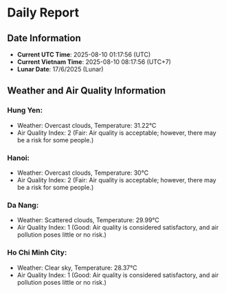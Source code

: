 # Daily Report
## Date Information
- **Current UTC Time**: 2025-08-10 01:17:56 (UTC)
- **Current Vietnam Time**: 2025-08-10 08:17:56 (UTC+7)
- **Lunar Date**: 17/6/2025 (Lunar)

## Weather and Air Quality Information

### Hung Yen:
- Weather: Overcast clouds, Temperature: 31.22°C
- Air Quality Index: 2 (Fair: Air quality is acceptable; however, there may be a risk for some people.)

### Hanoi:
- Weather: Overcast clouds, Temperature: 30°C
- Air Quality Index: 2 (Fair: Air quality is acceptable; however, there may be a risk for some people.)

### Da Nang:
- Weather: Scattered clouds, Temperature: 29.99°C
- Air Quality Index: 1 (Good: Air quality is considered satisfactory, and air pollution poses little or no risk.)

### Ho Chi Minh City:
- Weather: Clear sky, Temperature: 28.37°C
- Air Quality Index: 1 (Good: Air quality is considered satisfactory, and air pollution poses little or no risk.)
